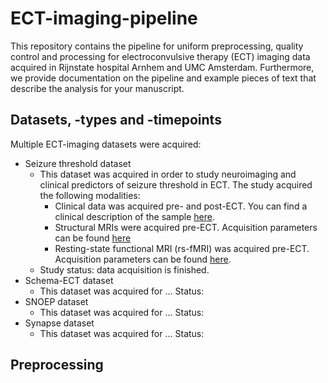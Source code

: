 # ECT-imaging-pipeline
This repository contains the pipeline for uniform preprocessing, quality control and processing for electroconvulsive therapy (ECT) imaging data acquired in Rijnstate hospital Arnhem and UMC Amsterdam. Furthermore, we provide documentation on the pipeline and example pieces of text that describe the analysis for your manuscript. 

## Datasets, -types and -timepoints
Multiple ECT-imaging datasets were acquired:
* Seizure threshold dataset
     * This dataset was acquired in order to study neuroimaging and clinical predictors of seizure threshold in ECT. The study acquired the following modalities:
        *  Clinical data was acquired pre- and post-ECT. You can find a clinical description of the sample [here](https://link.springer.com/article/10.1007/s00406-012-0342-7/tables/1). 
        *  Structural MRIs were acquired pre-ECT. Acquisition parameters can be found [here](https://www.sciencedirect.com/science/article/pii/S1935861X12002094?casa_token=cAC-WLm3LVcAAAAA:gm4tDvav6UkNTPFnTLWB_7c2fY4bnB_o-BNe3HnInR2mOL0qw0iFPD7MNEdiymz7QwEy4v7DvGk)
        *  Resting-state functional MRI (rs-fMRI) was acquired pre-ECT. Acquisition parameters can be found [here](https://www.nature.com/articles/mp201478). 
     *  Study status: data acquisition is finished. 
* Schema-ECT dataset
     * This dataset was acquired for ...  Status: 
* SNOEP dataset
     * This dataset was acquired for ...  Status: 
* Synapse dataset
     * This dataset was acquired for ...  Status: 


## Preprocessing


